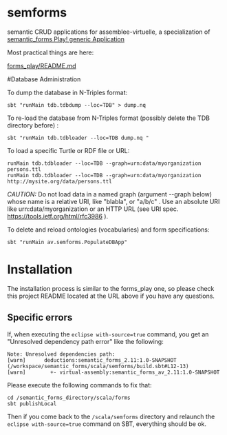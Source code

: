 # semforms
semantic CRUD applications for assemblee-virtuelle,
a specialization of [semantic\_forms Play! generic Application](https://github.com/jmvanel/semantic_forms/tree/master/scala/forms_play)

Most practical things are here:

[forms\_play/README.md](https://github.com/jmvanel/semantic_forms/blob/master/scala/forms_play/README.md)

#Database Administration

To dump the database in N-Triples format:

    sbt "runMain tdb.tdbdump --loc=TDB" > dump.nq

To re-load the database from N-Triples format (possibly delete the TDB directory before) :

    sbt "runMain tdb.tdbloader --loc=TDB dump.nq "

To load a specific Turtle or RDF file or URL:
 
    runMain tdb.tdbloader --loc=TDB --graph=urn:data/myorganization persons.ttl
    runMain tdb.tdbloader --loc=TDB --graph=urn:data/myorganization http://mysite.org/data/persons.ttl
    
*CAUTION:*
Do not load data in a named graph (argument --graph below) whose name is a relative URI, like "blabla", or "a/b/c" . Use an absolute URI like urn:data/myorganization or an HTTP URL (see URI spec. https://tools.ietf.org/html/rfc3986 ).


To delete and reload ontologies (vocabularies) and form specifications:

    sbt "runMain av.semforms.PopulateDBApp"

# Installation

The installation process is similar to the forms_play one, so please check this project README located at the URL above if you have any questions. 

## Specific errors
If, when executing the `eclipse with-source=true` command, you get an "Unresolved dependency path error" like the following:

```
Note: Unresolved dependencies path:
[warn]      deductions:semantic_forms_2.11:1.0-SNAPSHOT (/workspace/semantic_forms/scala/semforms/build.sbt#L12-13)
[warn]        +- virtual-assembly:semantic_forms_av_2.11:1.0-SNAPSHOT
```

Please execute the following commands to fix that:

```
cd /semantic_forms_directory/scala/forms
sbt publishLocal
```

Then if you come back to the `/scala/semforms` directory and relaunch the `eclipse with-source=true` command on SBT, everything should be ok.
